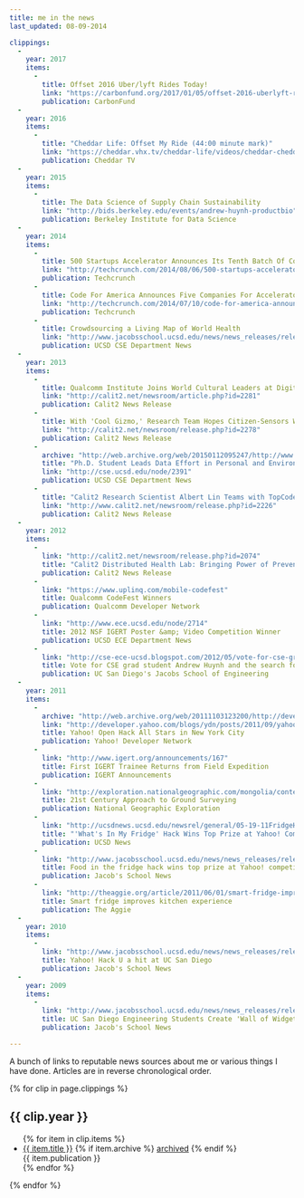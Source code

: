 ```yaml
---
title: me in the news
last_updated: 08-09-2014

clippings:
  -
    year: 2017
    items:
      -
        title: Offset 2016 Uber/lyft Rides Today!
        link: "https://carbonfund.org/2017/01/05/offset-2016-uberlyft-rides-today/"
        publication: CarbonFund
  -
    year: 2016
    items:
      -
        title: "Cheddar Life: Offset My Ride (44:00 minute mark)"
        link: "https://cheddar.vhx.tv/cheddar-life/videos/cheddar-cheddar-life-s10-e122916-full-mezz-hd-en-us"
        publication: Cheddar TV
  -
    year: 2015
    items:
      -
        title: The Data Science of Supply Chain Sustainability
        link: "http://bids.berkeley.edu/events/andrew-huynh-productbio"
        publication: Berkeley Institute for Data Science
  -
    year: 2014
    items:
      -
        title: 500 Startups Accelerator Announces Its Tenth Batch Of Companies
        link: "http://techcrunch.com/2014/08/06/500-startups-accelerator-announces-its-tenth-batch-of-companies/"
        publication: Techcrunch
      -
        title: Code For America Announces Five Companies For Accelerator Program
        link: "http://techcrunch.com/2014/07/10/code-for-america-announces-five-companies-for-accelerator-program/"
        publication: Techcrunch
      -
        title: Crowdsourcing a Living Map of World Health
        link: "http://www.jacobsschool.ucsd.edu/news/news_releases/release.sfe?id=1470"
        publication: UCSD CSE Department News
  -
    year: 2013
    items:
      -
        title: Qualcomm Institute Joins World Cultural Leaders at Digital Heritage International Congress
        link: "http://calit2.net/newsroom/article.php?id=2281"
        publication: Calit2 News Release
      -
        title: With 'Cool Gizmo,' Research Team Hopes Citizen-Sensors Will Improve World Health
        link: "http://calit2.net/newsroom/release.php?id=2278"
        publication: Calit2 News Release
      -
        archive: "http://web.archive.org/web/20150112095247/http://www.cse.ucsd.edu/node/2391"
        title: "Ph.D. Student Leads Data Effort in Personal and Environmental Health Monitoring Initiative"
        link: "http://cse.ucsd.edu/node/2391"
        publication: UCSD CSE Department News
      -
        title: "Calit2 Research Scientist Albert Lin Teams with TopCoder, NASA"
        link: "http://www.calit2.net/newsroom/release.php?id=2226"
        publication: Calit2 News Release
  -
    year: 2012
    items:
      -
        link: "http://calit2.net/newsroom/release.php?id=2074"
        title: "Calit2 Distributed Health Lab: Bringing Power of Prevention and Diagnosis to the People"
        publication: Calit2 News Release
      -
        link: "https://www.uplinq.com/mobile-codefest"
        title: Qualcomm CodeFest Winners
        publication: Qualcomm Developer Network
      -
        link: "http://www.ece.ucsd.edu/node/2714"
        title: 2012 NSF IGERT Poster &amp; Video Competition Winner
        publication: UCSD ECE Department News
      -
        link: "http://cse-ece-ucsd.blogspot.com/2012/05/vote-for-cse-grad-student-andrew-huynh.html"
        title: Vote for CSE grad student Andrew Huynh and the search for Genghis Khan's Tomb
        publication: UC San Diego's Jacobs School of Engineering
  -
    year: 2011
    items:
      -
        archive: "http://web.archive.org/web/20111103123200/http://developer.yahoo.com/blogs/ydn/posts/2011/09/yahoo-open-hack-all-stars-in-new-york-city/"
        link: "http://developer.yahoo.com/blogs/ydn/posts/2011/09/yahoo-open-hack-all-stars-in-new-york-city/"
        title: Yahoo! Open Hack All Stars in New York City
        publication: Yahoo! Developer Network
      -
        link: "http://www.igert.org/announcements/167"
        title: First IGERT Trainee Returns from Field Expedition
        publication: IGERT Announcements
      -
        link: "http://exploration.nationalgeographic.com/mongolia/content/21st-century-approach-ground-surveying"
        title: 21st Century Approach to Ground Surveying
        publication: National Geographic Exploration
      -
        link: "http://ucsdnews.ucsd.edu/newsrel/general/05-19-11FridgeHack.asp"
        title: "'What's In My Fridge' Hack Wins Top Prize at Yahoo! Competition"
        publication: UCSD News
      -
        link: "http://www.jacobsschool.ucsd.edu/news/news_releases/release.sfe?id=1070"
        title: Food in the fridge hack wins top prize at Yahoo! competition
        publication: Jacob's School News
      -
        link: "http://theaggie.org/article/2011/06/01/smart-fridge-improves-kitchen-experience"
        title: Smart fridge improves kitchen experience
        publication: The Aggie
  -
    year: 2010
    items:
      -
        link: "http://www.jacobsschool.ucsd.edu/news/news_releases/release.sfe?id=944"
        title: Yahoo! Hack U a hit at UC San Diego
        publication: Jacob's School News
  -
    year: 2009
    items:
      -
        link: "http://www.jacobsschool.ucsd.edu/news/news_releases/release.sfe?id=817"
        title: UC San Diego Engineering Students Create 'Wall of Widgets' for Mobile Internet
        publication: Jacob's School News

---
```


A bunch of links to reputable news sources about me or various things I have done.
Articles are in reverse chronological order.

{% for clip in page.clippings %}
<h2>{{ clip.year }}</h2>
<ul class='news_clippings'>
  {% for item in clip.items %}
  <li>
    <a href='{{ item.link }}'>{{ item.title }}</a>
    {% if item.archive %}
    <a class='archive' href='{{ item.archive }}'>archived</a>
    {% endif %}
    <div class='caption'>{{ item.publication }}</div>
  </li>
  {% endfor %}
</ul>
{% endfor %}
